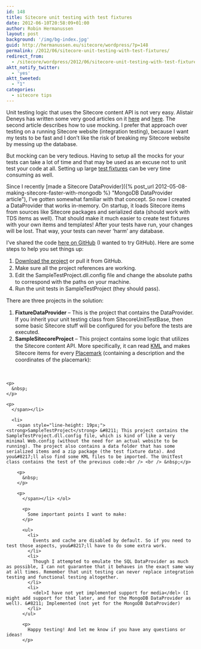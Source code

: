 ```yaml
---
id: 148
title: Sitecore unit testing with test fixtures
date: 2012-06-10T20:58:09+01:00
author: Robin Hermanussen
layout: post
background: '/img/bg-index.jpg'
guid: http://hermanussen.eu/sitecore/wordpress/?p=148
permalink: /2012/06/sitecore-unit-testing-with-test-fixtures/
redirect_from:
  - /sitecore/wordpress/2012/06/sitecore-unit-testing-with-test-fixtures/
aktt_notify_twitter:
  - 'yes'
aktt_tweeted:
  - "1"
categories:
  - sitecore tips
---
```

Unit testing logic that uses the Sitecore content API is not very easy. Alistair Deneys has written some very good articles on it <a title="Unit Testing in Sitecore is Not Scary" href="http://adeneys.wordpress.com/2010/11/20/unit-testing-in-sitecore-is-not-scary/">here</a> and <a title="Mocking Sitecore" href="http://adeneys.wordpress.com/2012/04/13/mocking-sitecore/">here</a>. The second article describes how to use mocking. I prefer that approach over testing on a running Sitecore website (integration testing), because I want my tests to be fast and I don&#8217;t like the risk of breaking my Sitecore website by messing up the database.

But mocking can be very tedious. Having to setup all the mocks for your tests can take a lot of time and that may be used as an excuse not to unit test your code at all. Setting up large <a title="Test Fixture on Wikipedia" href="http://en.wikipedia.org/wiki/Test_fixture#Software">test fixtures</a> can be very time consuming as well.

Since I recently [made a Sitecore DataProvider]({% post_url 2012-05-08-making-sitecore-faster-with-mongodb %} "MongoDB DataProvider article"), I&#8217;ve gotten somewhat familiar with that concept. So now I created a DataProvider that works in-memory. On startup, it loads Sitecore items from sources like Sitecore packages and serialized data (should work with TDS items as well). That should make it much easier to create test fixtures with your own items and templates! After your tests have run, your changes will be lost. That way, your tests can never &#8216;harm&#8217; any database.

I&#8217;ve shared the code <a title="Sitecore FixtureDataProvider" href="https://github.com/hermanussen/Sitecore-FixtureDataProvider">here on GitHub</a> (I wanted to try GitHub). Here are some steps to help you set things up:

  1. <span style="line-height: 19px;"><a title="Download a ZIP file with the code" href="https://github.com/hermanussen/Sitecore-FixtureDataProvider/zipball/master">Download the project</a> or pull it from GitHub.</span>
  2. <span style="line-height: 19px;">Make sure all the project references are working.</span>
  3. <span style="line-height: 19px;">Edit the SampleTestProject.dll.config file and change the absolute paths to correspond with the paths on your machine.</span>
  4. <span style="line-height: 19px;">Run the unit tests in SampleTestProject (they should pass).</span>

There are three projects in the solution:

  1. <span style="line-height: 19px;"><strong>FixtureDataProvider</strong> &#8211; This is the project that contains the DataProvider. If you inherit your unit testing class from SitecoreUnitTestBase, then some basic Sitecore stuff will be configured for you before the tests are executed.</span>
  2. <span style="line-height: 19px;"><strong>SampleSitecoreProject</strong> &#8211; This project contains some logic that utilizes the Sitecore content API. More specifically, it can read <a title="KML Tutorial" href="https://developers.google.com/kml/documentation/kml_tut">KML</a> and makes Sitecore items for every <a title="Placemark part of the KML tutorial" href="https://developers.google.com/kml/documentation/kml_tut#placemarks">Placemark</a> (containing a description and the coordinates of the placemark):<br /> <br /> &nbsp;</p> 
    
    <p>
      &nbsp;
    </p>
    
    <p>
      </span></li> 
      
      <li>
        <span style="line-height: 19px;"><strong>SampleTestProject</strong> &#8211; This project contains the SampleTestProject.dll.config file, which is kind of like a very minimal Web.config (without the need for an actual website to be running). The project also contains a data folder that has some serialized items and a zip package (the test fixture data). And you&#8217;ll also find some KML files to be imported. The UnitTest class contains the test of the previous code:<br /> <br /> &nbsp;</p> 
        
        <p>
          &nbsp;
        </p>
        
        <p>
          </span></li> </ol> 
          
          <p>
            Some important points I want to make:
          </p>
          
          <ul>
            <li>
              Events and cache are disabled by default. So if you need to test those aspects, you&#8217;ll have to do some extra work.
            </li>
            <li>
              Though I attempted to emulate the SQL DataProvider as much as possible, I can not guarantee that it behaves in the exact same way at all times. Remember that unit testing can never replace integration testing and functional testing altogether.
            </li>
            <li>
              <del>I have not yet implemented support for media</del> (I might add support for that later, and for the MongoDB DataProvider as well). &#8211; Implemented (not yet for the MongoDB DataProvider)
            </li>
          </ul>
          
          <p>
            Happy testing! And let me know if you have any questions or ideas!
          </p>